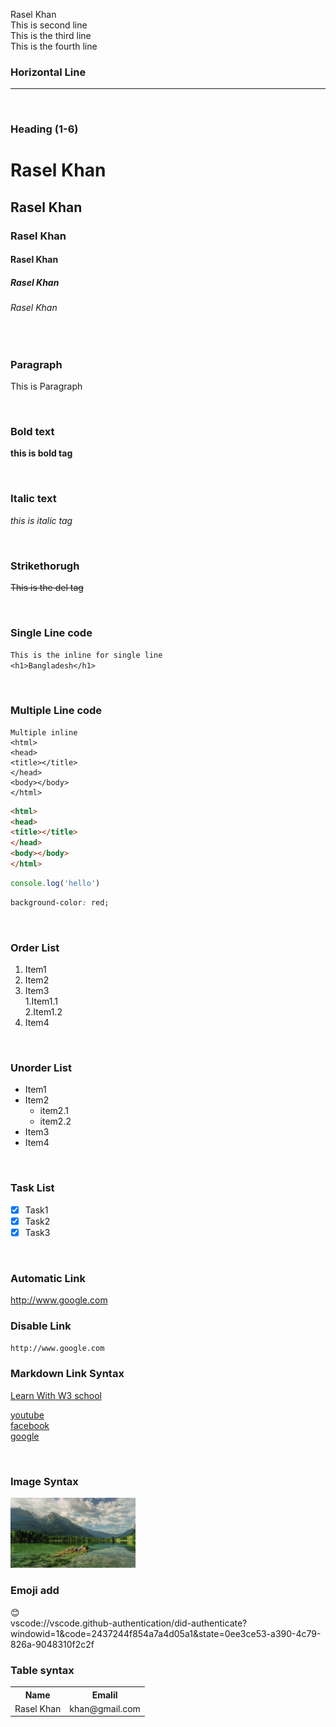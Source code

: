 <!--markdown tutorial-->
Rasel Khan<br> 
This is second line  
This is the third line  
This is the fourth line   


### Horizontal Line
___  

<br>

### Heading (1-6)
# Rasel Khan  
## Rasel Khan  
### Rasel Khan  
#### Rasel Khan  
##### Rasel Khan  
###### Rasel Khan 

<br>

### Paragraph
<p>This is Paragraph</p> 

<br>
  
### Bold text
__this is bold tag__  

<br>

### Italic text
_this is italic tag_  

<br>

### Strikethorugh
~~This is the del tag~~  

<br>

### Single Line code
`This is the inline for single line`  
`<h1>Bangladesh</h1>`

<br>  

### Multiple Line code
```
Multiple inline
<html>
<head>
<title></title>
</head>
<body></body>  
</html> 
```   

```html  
<html>
<head>
<title></title>
</head>
<body></body>  
</html> 
```  
```javascript
console.log('hello')

```  
```css
background-color: red;
```  
<br>

### Order List
1. Item1  
2. Item2  
3. Item3  
  1.Item1.1  
  2.Item1.2  
4. Item4  

<br>

### Unorder List  
- Item1
- Item2
  - item2.1  
  - item2.2  
- Item3  
- Item4  

<br>  

### Task List  
- [x] Task1  
- [x] Task2  
- [x] Task3  

<br>

### Automatic Link
http://www.google.com  

### Disable Link
`http://www.google.com`  

### Markdown Link Syntax
[Learn With W3 school](https://www.w3schools.com)

[youtube][websitelink]  
[facebook][fbooklink]  
[google][googlelink]    


<!--All link is here-->
[websitelink]: https://www.youtube.com  
[fbooklink]: https://www.facebook.com  
[googlelink]: https://www.google.com

<br>

### Image Syntax  
  
<!-- ![profile](./image/img.jpg) -->  

<img src="./image/img.jpg" width="200px" title="Nature">   

<br>   

### Emoji add
<!-- specific emoji copy from (emojipedia.org) & paste here -->

😊  
vscode://vscode.github-authentication/did-authenticate?windowid=1&code=2437244f854a7a4d05a1&state=0ee3ce53-a390-4c79-826a-9048310f2c2f
<br>  

### Table syntax  
<table>
<tr>
<th>Name</th>
<th>Emalil</>
</tr>
<tr>
<td>Rasel Khan</td>
<td>khan@gmail.com</td>
</tr>
</table>












